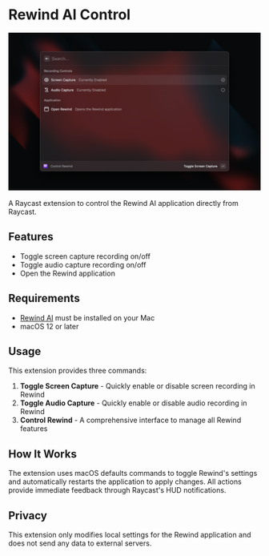 # Rewind AI Control

![Cursor screenshot](./metadata/example.png)

A Raycast extension to control the Rewind AI application directly from Raycast.

## Features

- Toggle screen capture recording on/off
- Toggle audio capture recording on/off
- Open the Rewind application

## Requirements

- [Rewind AI](https://www.rewind.ai/) must be installed on your Mac
- macOS 12 or later

## Usage

This extension provides three commands:

1. **Toggle Screen Capture** - Quickly enable or disable screen recording in Rewind
2. **Toggle Audio Capture** - Quickly enable or disable audio recording in Rewind
3. **Control Rewind** - A comprehensive interface to manage all Rewind features

## How It Works

The extension uses macOS defaults commands to toggle Rewind's settings and automatically restarts the application to apply changes. All actions provide immediate feedback through Raycast's HUD notifications.

## Privacy

This extension only modifies local settings for the Rewind application and does not send any data to external servers.
